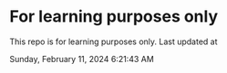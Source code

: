 # For learning purposes only
This repo is for learning purposes only.
Last updated at

Sunday, February 11, 2024 6:21:43 AM

